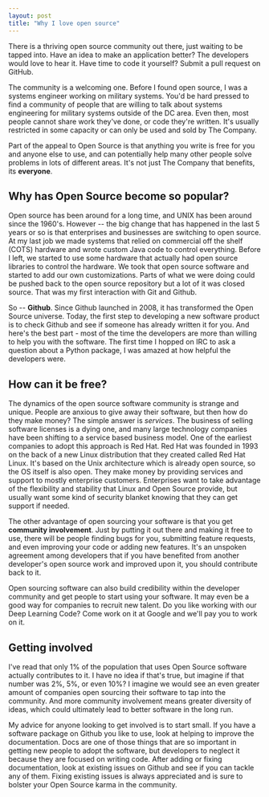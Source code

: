 ```yaml
---
layout: post
title: "Why I love open source"
---
```


There is a thriving open source community out there, just waiting to be tapped into.  Have an idea to make an application better?  The developers would love to hear it.  Have time to code it yourself?  Submit a pull request on GitHub.

The community is a welcoming one.  Before I found open source, I was a systems engineer working on military systems.  You'd be hard pressed to find a community of people that are willing to talk about systems engineering for military systems outside of the DC area.  Even then, most people cannot share work they've done, or code they're written.  It's usually restricted in some capacity or can only be used and sold by The Company.

Part of the appeal to Open Source is that anything you write is free for you and anyone else to use, and can potentially help many other people solve problems in lots of different areas.  It's not just The Company that benefits, its **everyone**.


## Why has Open Source become so popular?

Open source has been around for a long time, and UNIX has been around since the 1960's.  However -- the big change that has happened in the last 5 years or so is that enterprises and businesses are switching to open source. At my last job we made systems that relied on commercial off the shelf (COTS) hardware and wrote custom Java code to control everything.  Before I left, we started to use some hardware that actually had open source libraries to control the hardware.  We took that open source software and started to add our own customizations.  Parts of what we were doing could be pushed back to the open source repository but a lot of it was closed source.  That was my first interaction with Git and Github.

So -- **Github**.  Since Github launched in 2008, it has transformed the Open Source universe.  Today, the first step to developing a new software product is to check Github and see if someone has already written it for you.  And here's the best part - most of the time the developers are more than willing to help you with the software.  The first time I hopped on IRC to ask a question about a Python package, I was amazed at how helpful the developers were.

## How can it be free?

The dynamics of the open source software community is strange and unique.  People are anxious to give away their software, but then how do they make money?  The simple answer is *services*.  The business of selling software licenses is a dying one, and many large technology companies have been shifting to a service based business model.  One of the earliest companies to adopt this approach is Red Hat.  Red Hat was founded in 1993 on the back of a new Linux distribution that they created called Red Hat Linux.  It's based on the Unix architecture which is already open source, so the OS itself is also open.  They make money by providing services and support to mostly enterprise customers.  Enterprises want to take advantage of the flexibility and stability that Linux and Open Source provide, but usually want some kind of security blanket knowing that they can get support if needed.

The other advantage of open sourcing your software is that you get **community involvement**.  Just by putting it out there and making it free to use, there will be people finding bugs for you, submitting feature requests, and even improving your code or adding new features.  It's an unspoken agreement among developers that if you have benefited from another developer's open source work and improved upon it, you should contribute back to it.

Open sourcing software can also build credibility within the developer community and get people to start using your software.  It may even be a good way for companies to recruit new talent.  Do you like working with our Deep Learning Code?  Come work on it at Google and we'll pay you to work on it.

## Getting involved

I've read that only 1% of the population that uses Open Source software actually contributes to it.  I have no idea if that's true, but imagine if that number was 2%, 5%, or even 10%?  I imagine we would see an even greater amount of companies open sourcing their software to tap into the community.  And more community involvement means greater diversity of ideas, which could ultimately lead to better software in the long run.

My advice for anyone looking to get involved is to start small.  If you have a software package on Github you like to use, look at helping to improve the documentation.  Docs are one of those things that are so important in getting new people to adopt the software, but developers to neglect it because they are focused on writing code.  After adding or fixing documentation, look at existing issues on Github and see if you can tackle any of them.  Fixing existing issues is always appreciated and is sure to bolster your Open Source karma in the community. 

